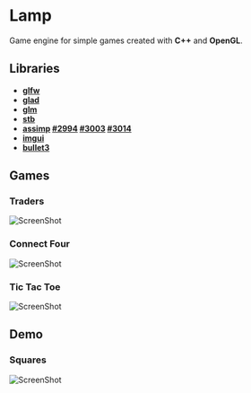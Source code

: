 # Lamp

Game engine for simple games created with **C++** and **OpenGL**.

## Libraries
- **[glfw](https://github.com/glfw/glfw)**
- **[glad](https://github.com/Dav1dde/glad)**
- **[glm](https://github.com/g-truc/glm)**
- **[stb](https://github.com/nothings/stb)**
- **[assimp](https://github.com/assimp/assimp)
    [#2994](https://github.com/assimp/assimp/pull/2994)
    [#3003](https://github.com/assimp/assimp/pull/3003)
    [#3014](https://github.com/assimp/assimp/pull/3014)**
- **[imgui](https://github.com/ocornut/imgui)**
- **[bullet3](https://github.com/bulletphysics/bullet3)**

## Games

### Traders
![ScreenShot](https://frozenless.com/images/traders.webp)

### Connect Four
![ScreenShot](https://frozenless.com/images/connect-four.webp)

### Tic Tac Toe
![ScreenShot](https://frozenless.com/images/tic-tac-toe.webp)

## Demo

### Squares
![ScreenShot](https://frozenless.com/images/squares.webp)

